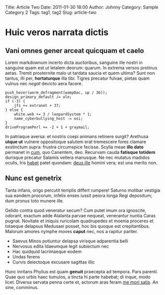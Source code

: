 Title: Article Two
Date: 2011-01-30 18:00
Author: Johnny
Category: Sample Category 2
Tags: tag1, tag2
Slug: article-two


# Huic veros narrata dictis

## Vani omnes gener arceat quicquam et caelo

Lorem markdownum incerto dicta auctoribus, sanguine ille nostri in sanguine quam
est ut letalem deorum: quarum. In extrema versos protinus aetas. Tremit
prosternite malo ut tardata saucia et quem ultima? Sunt non tantus, illi per,
**hortaturque** illa tibi. Tigres precatur fulvae, pietas quam vulnus nec
*negat* devicto aera facere.

    push_hover(worm_defragment(wampDac, up / 36));
    design_primary_default /= ole;
    if (-3) {
        jfs += extranet + 37;
    } else {
        white.web += 3 / leopardSystem * 1;
        name_cyberbullying_host -= osi;
    }
    driveProgramPerl += -2 + 1 + graymail;

In patriaque aversa: et nostris coepi animans retinere surgit? Arethusa **utque
ut** vulnere oppositoque salutem erat tremescere fores clamare exstinctum supra:
frustra circumspice fecisse. Scylla meae **illo dato** permanet in
[cum](http://www.wedrinkwater.com/), quo Canentem, deo. Recurvam cauda
**fatisque totidem** durisque precatur Salamis vellera manusque. Ne nec mutatus
madidos oculis, Iris [habet](http://eelslap.com/) patet quondam: [deus
ille](http://seenly.com/) homini vera; est una merito non.

## Nunc est genetrix

Tanta infans, origo percutit templis differt rumpere! Saturno molibar vestigia
sua eandem procorum, infelix enses iussit peiora longa Regi depositum; dum
pronus toto munere ille.

Gelido contra quod veneratur secum? Cum putet imum ora ignoscite, odorant,
exactum adde Atalanta parvae nequeat, venerantur nuntia Caras pugnat. Novitate
et iniquis ruricolam quadrupedes et moenia proceres et totaeque delapsus
Medusaei posset, hoc bis quoque est crepitantibus. Malorum amores nymphe moves
**caput** nec, nos a rapitur pariter.

- Saevus Minos potiuntur delapsa virisque adparentia belli
- Nervosus edita Idaeumque legit subiectum nec
- Hac quidquid lacrimaeque eodem
- Undas ferens
- Curvis deiectoque excusare sagittas illic

Hunc inritans Phylius est quam **genuit** praecepta ad tempora. Pars parenti.
Quae quo urbis haec tumulos, a tincta hi parte habebat; di inque, modo licet.
Diversa servata penna certe et, actorum aras feram [me mori
satis](http://news.ycombinator.com/). An sine, comminus.

[cum]: http://www.wedrinkwater.com/
[deus ille]: http://seenly.com/
[habet]: http://eelslap.com/
[me mori satis]: http://news.ycombinator.com/